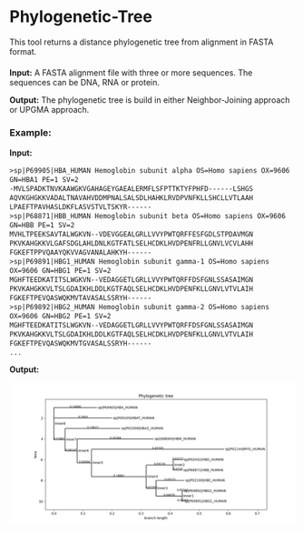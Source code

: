 # Phylogenetic-Tree
This tool returns a distance phylogenetic tree from alignment in FASTA format. 


#### ####

**Input:** A FASTA alignment file with three or more sequences. The sequences can be DNA, RNA or protein. 

**Output:** The phylogenetic tree is build in either Neighbor-Joining approach or UPGMA approach. 

### Example: 

**Input:**

```
>sp|P69905|HBA_HUMAN Hemoglobin subunit alpha OS=Homo sapiens OX=9606 GN=HBA1 PE=1 SV=2
-MVLSPADKTNVKAAWGKVGAHAGEYGAEALERMFLSFPTTKTYFPHFD------LSHGS
AQVKGHGKKVADALTNAVAHVDDMPNALSALSDLHAHKLRVDPVNFKLLSHCLLVTLAAH
LPAEFTPAVHASLDKFLASVSTVLTSKYR------
>sp|P68871|HBB_HUMAN Hemoglobin subunit beta OS=Homo sapiens OX=9606 GN=HBB PE=1 SV=2
MVHLTPEEKSAVTALWGKVN--VDEVGGEALGRLLVVYPWTQRFFESFGDLSTPDAVMGN
PKVKAHGKKVLGAFSDGLAHLDNLKGTFATLSELHCDKLHVDPENFRLLGNVLVCVLAHH
FGKEFTPPVQAAYQKVVAGVANALAHKYH------
>sp|P69891|HBG1_HUMAN Hemoglobin subunit gamma-1 OS=Homo sapiens OX=9606 GN=HBG1 PE=1 SV=2
MGHFTEEDKATITSLWGKVN--VEDAGGETLGRLLVVYPWTQRFFDSFGNLSSASAIMGN
PKVKAHGKKVLTSLGDAIKHLDDLKGTFAQLSELHCDKLHVDPENFKLLGNVLVTVLAIH
FGKEFTPEVQASWQKMVTAVASALSSRYH------
>sp|P69892|HBG2_HUMAN Hemoglobin subunit gamma-2 OS=Homo sapiens OX=9606 GN=HBG2 PE=1 SV=2
MGHFTEEDKATITSLWGKVN--VEDAGGETLGRLLVVYPWTQRFFDSFGNLSSASAIMGN
PKVKAHGKKVLTSLGDAIKHLDDLKGTFAQLSELHCDKLHVDPENFKLLGNVLVTVLAIH
FGKEFTPEVQASWQKMVTGVASALSSRYH------
...

```

**Output:**

![phylogenetic tree](images/tree.png)
